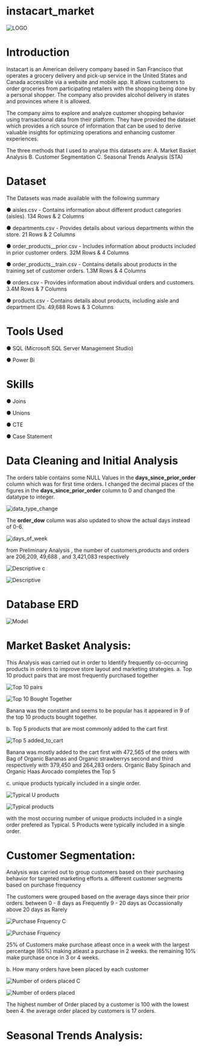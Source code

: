 # instacart_market

![LOGO](https://github.com/babit25/Instacart_market/assets/108529070/832318b9-3d47-489b-9cc5-cf785cfd6175)


# Introduction

Instacart is an American delivery company based in San Francisco that operates a grocery delivery and pick-up service in the United States and Canada accessible via a website and mobile app. It allows customers to order groceries from participating retailers with the shopping being done by a personal shopper. The company also provides alcohol delivery in states and provinces where it is allowed.

The company aims to explore and analyze customer shopping behavior using transactional data from their platform. They have provided the dataset which provides a rich source of information that can be used to derive valuable insights for optimizing operations and enhancing customer experiences.

The three methods that I used to analyse this datasets are:
A. Market Basket Analysis
B. Customer Segmentation
C. Seasonal Trends Analysis (STA)

# Dataset

The Datasets was made available with the following summary

●	aisles.csv - Contains information about different product categories (aisles).                     134 Rows & 2 Columns

●	departments.csv - Provides details about various departments within the store.                     21 Rows & 2 Columns

●	order_products__prior.csv - Includes information about products included in prior customer orders. 32M Rows  & 4 Columns

●	order_products__train.csv - Contains details about products in the training set of customer orders. 1.3M Rows & 4 Columns

●	orders.csv - Provides information about individual orders and customers.                           3.4M Rows & 7 Columns

●	products.csv - Contains details about products, including aisle and department IDs.                49,688 Rows & 3 Columns

#  Tools Used
● SQL (Microsoft SQL Server Management Studio)

● Power Bi

# Skills
● Joins

● Unions

● CTE

● Case Statement


# Data Cleaning and Initial Analysis

The orders table contains some NULL Values in the **days_since_prior_order** column which was for first time orders. I changed the decimal places of the figures in the 	**days_since_prior_order** column to 0 and changed the datatype to integer.

![data_type_change](https://github.com/babit25/Instacart_market/assets/108529070/b3b3f4d1-4709-4219-a0fa-861027f515f2)

The **order_dow** column was also updated to show the actual days instead of 0-6.

![days_of_week](https://github.com/babit25/Instacart_market/assets/108529070/7952583c-39e3-40ab-8374-9ecef6256696)


from Preliminary Analysis , the number of  customers,products and orders are 206,209, 49,688 , and 3,421,083 respectively

![Descriptive c](https://github.com/babit25/Instacart_market/assets/108529070/1665666e-ace3-49b7-8c9c-3fddefd761f5)


![Descriptive](https://github.com/babit25/Instacart_market/assets/108529070/41b65be7-ee86-4ea3-9041-abf720d75a21)

# Database ERD

![Model](https://github.com/babit25/Instacart_market/assets/108529070/117d99b1-425a-4ffa-9507-b533452e8ee7)


# Market Basket Analysis:
This Analysis was carried out in order to  Identify frequently co-occurring products in orders to improve store layout and marketing strategies.
  a. Top 10 product pairs that are most frequently purchased together

![Top 10 pairs](https://github.com/babit25/Instacart_market/assets/108529070/5fab2217-7d23-4dba-9aca-3845476cd0a9)


![Top 10 Bought Together](https://github.com/babit25/Instacart_market/assets/108529070/f8b97471-6b84-4f77-85aa-ca64fb6e9a25)

Banana was the constant and seems to be popular has it appeared in 9 of the top 10 products bought together.

 b. Top 5 products that are most commonly added to the cart first

 ![Top 5 added_to_cart](https://github.com/babit25/Instacart_market/assets/108529070/c3a1c6cf-978f-478d-9e26-ef8de4a0f001)

Banana was mostly added to the cart first with 472,565 of the orders with Bag of Organic Bananas and Organic strawberrys  second  and third respectively with 379,450 and 264,283 orders. Organic Baby Spinach and Organic Haas Avocado completes the Top 5

c. unique products typically included in a single order.

![Typical U products](https://github.com/babit25/Instacart_market/assets/108529070/974df860-3f3e-4a96-9c32-caf7e7c35147)


![Typical products](https://github.com/babit25/Instacart_market/assets/108529070/955e678c-f2e4-424b-bdb6-86daca21a07b)



with the most occuring number of unique products included in a single order prefered as Typical. 5 Products were typically included in a single order.

# Customer Segmentation:
Analysis was  carried out to group customers based on their purchasing behavior for targeted marketing efforts
  a. different customer segments based on purchase frequency
  
  The customers were grouped based on the average days since their prior orders. 
  between 0 - 8 days as Frequently
          9 - 20 days as Occassionally
          above 20 days as Rarely

![Purchase Frquency C](https://github.com/babit25/Instacart_market/assets/108529070/6d275444-ad7f-43c4-ab1b-2bafa9a32ff0)


![Purchase Frquency](https://github.com/babit25/Instacart_market/assets/108529070/f1d9d5c7-6c85-4bdb-a95b-e62dc4717aff)

25% of Customers make purchase atleast once in a week with the largest percentage (65%) making atleast a purchase in 2 weeks. the remaining 10% make purchase once in 3 or 4 weeks.

  b. 	How many orders have been placed by each customer
  
![Number of orders placed C](https://github.com/babit25/Instacart_market/assets/108529070/142ac534-77f9-4546-8d68-7b71dd0c364f)


![Number of orders placed](https://github.com/babit25/Instacart_market/assets/108529070/163e602b-4456-43f6-93dd-720f170f9e58)

The highest number of Order placed by a customer is 100 with the lowest been 4. the average order placed by customers is 17 orders.

# Seasonal Trends Analysis:














